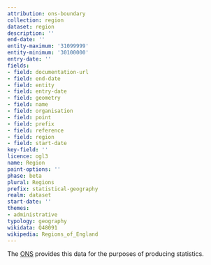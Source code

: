 ```yaml
---
attribution: ons-boundary
collection: region
dataset: region
description: ''
end-date: ''
entity-maximum: '31099999'
entity-minimum: '30100000'
entry-date: ''
fields:
- field: documentation-url
- field: end-date
- field: entity
- field: entry-date
- field: geometry
- field: name
- field: organisation
- field: point
- field: prefix
- field: reference
- field: region
- field: start-date
key-field: ''
licence: ogl3
name: Region
paint-options: ''
phase: beta
plural: Regions
prefix: statistical-geography
realm: dataset
start-date: ''
themes:
- administrative
typology: geography
wikidata: Q48091
wikipedia: Regions_of_England
---
```


The [ONS](https://www.ons.gov.uk/methodology/geography/ukgeographies/administrativegeography/england#regions) provides this
data for the purposes of producing statistics.
